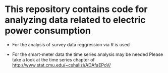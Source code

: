 # This repository contains code for analyzing data related to electric power consumption

-  For the analysis of survey data reggression via R is used

- For the smart-meter data the time series analysis may be needed
   Please take a look at the time series chapter of http://www.stat.cmu.edu/~cshalizi/ADAfaEPoV/